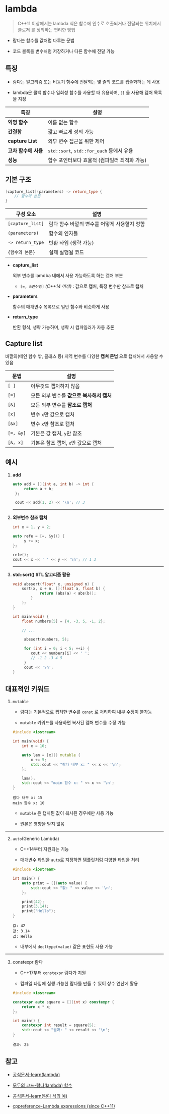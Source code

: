 # lambda

> C++11 이상에서는 lambda 식은 함수에 인수로 호출되거나 전달되는 위치에서 클로저 를 정의하는 편리한 방법

- 람다는 함수를 값처럼 다루는 문법

- 코드 블록을 변수처럼 저장하거나 다른 함수에 전달 가능

## 특징

- 람다는 알고리즘 또는 비동기 함수에 전달되는 몇 줄의 코드를 캡슐화하는 데 사용

- lambda은 콜백 함수나 일회성 함수를 사용할 때 유용하며, `[]` 을 사용해 캡처 목록을 지정

| 특징            | 설명                                  |
| ------------- | ----------------------------------- |
| **익명 함수**     | 이름 없는 함수                            |
| **간결함**       | 짧고 빠르게 정의 가능                        |
| **capture List**    | 외부 변수 접근을 위한 제어                     |
| **고차 함수에 사용** | `std::sort`, `std::for_each` 등에서 유용 |
| **성능**        | 함수 포인터보다 효율적 (컴파일러 최적화 가능)          |


## 기본 구조

```cpp
[capture_list](parameters) -> return_type {
    // 함수의 본문
}
```

| 구성 요소      | 설명                        |
| ---------- | ------------------------- |
| `[capture_list]` | 람다 함수 바깥의 변수를 어떻게 사용할지 정함 |
| `(parameters)`   | 함수의 인자들                   |
| `-> return_type`  | 반환 타입 (생략 가능)             |
| `{함수의 본문}`     | 실제 실행될 코드                 |

- **capture_list**
  
  외부 변수를 lamdba 내에서 사용 가능하도록 하는 캡쳐 부분

  - `[=, &변수명]` _(C++14 이상)_ : 값으로 캡처, 특정 변수만 참조로 캡처
    <br/>

- **parameters**

  함수의 매개변수 목록으로 일반 함수와 비슷하게 사용

- **return_type**

  반환 형식, 생략 가능하며, 생략 시 컴파일러가 자동 추론

## Capture list

바깥의(메인 함수 밖, 클래스 등) 지역 변수를 다양한 **캡쳐 문법** 으로 캡처해서 사용할 수 있음

| 문법        | 설명                        |
| --------- | ------------------------- |
| `[ ]`     | 아무것도 캡처하지 않음              |
| `[=]`     | 모든 외부 변수를 **값으로 복사해서 캡처** |
| `[&]`     | 모든 외부 변수를 **참조로 캡처**      |
| `[x]`     | 변수 `x`만 값으로 캡처            |
| `[&x]`    | 변수 `x`만 참조로 캡처            |
| `[=, &y]` | 기본은 값 캡처, `y`만 참조         |
| `[&, x]`  | 기본은 참조 캡처, `x`만 값으로 캡처    |

## 예시

1. **add**

   ```cpp
   auto add = [](int a, int b) -> int {
        return a + b;
    };

    cout << add(1, 2) << '\n'; // 3
   ```

   ---

2. **외부변수 참조 캡처**

   ```cpp
   int x = 1, y = 2;

   auto refe = [=, &y]() {
        y += x;
   };

   refe();
   cout << x << ' ' << y << '\n'; // 1 3
   ```

   ---

3. **std::sort() STL 알고리즘 활용**

   ```cpp
   void abssort(float* x, unsigned n) {
       sort(x, x + n, [](float a, float b) {
               return (abs(a) < abs(b));
           }
       );
   }

   int main(void) {
       float numbers[5] = {4, -3, 5, -1, 2};

       // ...

        abssort(numbers, 5);

        for (int i = 0; i < 5; ++i) {
           cout << numbers[i] << ' ';
           // -1 2 -3 4 5
        }
        cout << '\n';
   }
   ```

## 대표적인 키워드

1. `mutable`

   - 람다는 기본적으로 캡처한 변수를 `const` 로 처리하여 내부 수정이 불가능
     
   - `mutable` 키워드를 사용하면 복사된 캡처 변수를 수정 가능

   ```cpp
   #include <iostream>

   int main(void) {
       int x = 10;

       auto lam = [x]() mutable {
           x += 5;
           std::cout << "람다 내부 x: " << x << '\n';
       };

       lam();
       std::cout << "main 함수 x: " << x << '\n';
   }
   ```

   ```
   람다 내부 x: 15
   main 함수 x: 10
   ```

   - `mutable` 은 캡처된 값이 복사된 경우에만 사용 가능
     
   - 원본은  영향을 받지 않음

---

2. `auto`(Generic Lambda)

   - C++14부터 지원되는 기능
     
   - 매개변수 타입을 `auto`로 지정하면 
   템플릿처럼 다양한 타입을 처리

   ```cpp
   #include <iostream>

   int main() {
       auto print = [](auto value) {
           std::cout << "값: " << value << '\n';
       };

       print(42);
       print(3.14);
       print("Hello");
   }
   ```
   
   ```
   값: 42
   값: 3.14
   값: Hello
   ```

   - 내부에서 `decltype(value)` 같은 표현도 사용 가능

---

3. constexpr 람다

   - C++17부터 `constexpr` 람다가 지원
   
   - 컴파일 타임에 실행 가능한 람다를 만들 수 있어 상수 연산에 활용

   ```cpp
   #include <iostream>

   constexpr auto square = [](int x) constexpr {
       return x * x;
   };

   int main() {
       constexpr int result = square(5);
       std::cout << "결과: " << result << '\n';
   }
   ```
   
   ```
   결과: 25
   ```


## 참고

- [공식문서-learn(lambda)](https://learn.microsoft.com/ko-kr/cpp/cpp/lambda-expressions-in-cpp?view=msvc-170)

- [모두의 코드-람다(lambda) 함수](https://modoocode.com/196)

- [공식문서-learn(람다 식의 예)](https://learn.microsoft.com/ko-kr/cpp/cpp/examples-of-lambda-expressions?view=msvc-170)

- [cppreference-Lambda expressions (since C++11)](https://en.cppreference.com/w/cpp/language/lambda)
